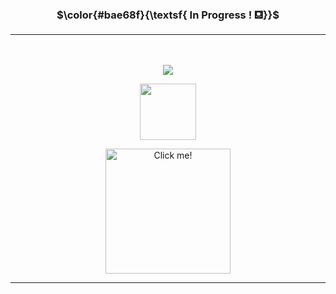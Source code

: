 ### <p align="center">  $\color{#bae68f}{\textsf{ In Progress ! ⛾}}$
***
ㅤ<p align="center"> ![](https://komarev.com/ghpvc/?username=vegazzombie&color=bae68f&style=flat&label=Ninjas_goo!!_)
<p align="center"> <img src="https://i.postimg.cc/13VZPQVc/ezgif-com-effects.gif" width="90"/>
<p align="center">
<a href="https://vegazzombie.atabook.org/">
  <img src="https://i.postimg.cc/DfP36614/glitter-text-5.gif" alt="Click me!" width="200" />
 
  ***
